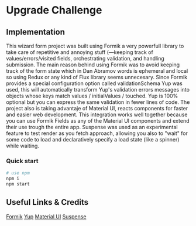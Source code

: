 # Upgrade Challenge

## Implementation

This wizard form project was built using Formik a very powerfull library to take care of repetitive and annoying stuff (—keeping track of values/errors/visited fields, orchestrating validation, and handling submission. The main reason behind using Formik was to avoid keeping track of the form state which in Dan Abramov words is ephemeral and local so using Redux or any kind of Flux library seems unnecesary.
Since Formik provides a special configuration option called validationSchema Yup was used, this will automatically transform Yup's validation errors messages into objects whose keys match values / initialValues / touched. Yup is 100% optional but you can express the same validation in fewer lines of code.
The project also is taking advantaje of Material UI, reacts components for faster and easier web development. This integration works well together because you can use Formik Fields as any of the Material UI components and extend their use trough the entire app.
Suspense was used as an experimental feature to test render as you fetch approach, allowing you also to "wait" for some code to load and declaratively specify a load state (like a spinner) while waiting.

### Quick start

```sh
# use npm
npm i
npm start
```

## Useful Links & Credits

[Formik](https://formik.org/)
[Yup](https://github.com/jquense/yup)
[Material UI](https://material-ui.com/)
[Suspense](https://en.reactjs.org/docs/concurrent-mode-suspense.html)
